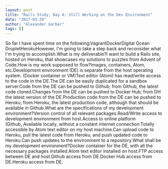 ```yaml
---
layout: post
title: "Rails Study, Day 4: Still Working on the Dev Environment"
date: "2017-03-29"
author: "Alexander Garber"
tags: []
---
```


So far I have spent time on the following:VagrantDockerDigital Ocean DropletHerokuHowever, I'm going to take a step back and reconsider what I'm trying to accomplish.What is my deliverable?I want to build a Rails site, hosted on Heroku, that showcases my solutions to puzzles from Advent of Code.How is my work supposed to flow?Images, containers, Atom, etc.Development environment (DE) is separate from the host operating system. (Docker container or VM)Text editor (Atom) has read/write access to the code in the DE.The DE can be easily duplicated for a sandbox server.Code from the DE can be pushed to Github; from Github, the latest code cloned.Changes from the DE can be pushed to Docker Hub; from DH the latest version of the DE.Production code from the DE can be pushed to Heroku; from Heroku, the latest production code, although that should be available in Github.What are the specifications of my development environment?Version control of all relevant packages.Read/Write access to development environment from host.Access to online platform (Github, Available locally, without a constant internet connection.Totally accessible by Atom text editor on my host machine.Can upload code to Heroku, pull the latest code from Heroku, and push updated code to Heroku.Can push updates to the environment to a repository.What shall be my development environment?Docker container for the DE, with all the necessary packages installed.Atom text editor installed on host.FTP access between DE and host.Github access from DE.Docker Hub access from DE.Heroku access from DE.